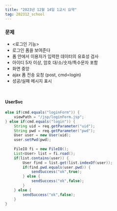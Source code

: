 ```yaml
---
title: "2023년 12월 14일 1교시 요약"
tag: 202312_school
---
```


### 문제

- <로그인 기능> <br>
- 로그인 폼을 보여준다
- 폼 안에서 이용자가 입력한 데이터의 유효성 검사
- 아이디 5자 이상, 암호 대/소/숫자/특수문자 포함
- 화면 중앙
- ajax 폼 전송 요청 (post, cmd=login)
- 성공/실패 메시지 표시

<br>

#### UserSvc

```java
else if(cmd.equals("loginForm")) {
    viewPath = "/jsp/loginForm.jsp";
} else if(cmd.equals("login")) {
    String uid = req.getParameter("uid");
    String pwd = req.getParameter("pwd");
    User user = new User(uid);
    user.setPwd(pwd);
    
    FileIO fi = new FileIO();
    List<User> list = fi.road();
    if(list.contains(user)) {
        User find = list.get(list.indexOf(user));
        if(find.pwd.equals(user.pwd)) {
            sendSuccess("ok",true);
        } else {
            sendSuccess("ok",false);
        }
    } else {
        sendSuccess("ok",false);
    }
}
```